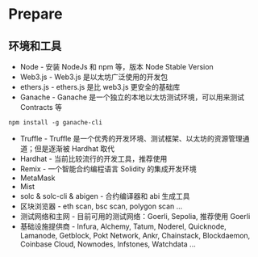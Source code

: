 # Prepare

## 环境和工具

- Node - 安装 NodeJs 和 npm 等，版本 Node Stable Version
- Web3.js - Web3.js 是以太坊广泛使用的开发包
- ethers.js - ethers.js 是比 web3.js 更安全的基础库
- Ganache - Ganache 是一个独立的本地以太坊测试环境，可以用来测试 Contracts 等

```shell
npm install -g ganache-cli
```

- Truffle - Truffle 是一个优秀的开发环境、测试框架、以太坊的资源管理通道；但是逐渐被 Hardhat 取代
- Hardhat - 当前比较流行的开发工具，推荐使用
- Remix - 一个智能合约编程语言 Solidity 的集成开发环境
- MetaMask
- Mist
- solc & solc-cli & abigen - 合约编译器和 abi 生成工具
- 区块浏览器 - eth scan, bsc scan, polygon scan ...
- 测试网络和主网 - 目前可用的测试网络：Goerli, Sepolia, 推荐使用 Goerli
- 基础设施提供商 - Infura, Alchemy, Tatum, Noderel, Quicknode, Lamanode, Getblock, Pokt Network, Ankr, Chainstack, Blockdaemon, Coinbase Cloud, Nownodes, Infstones, Watchdata ...